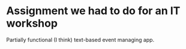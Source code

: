 # Assignment we had to do for an IT workshop

Partially functional (I think) text-based event managing app.

